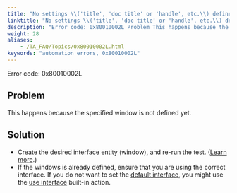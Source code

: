 ```yaml
--- 
title: "No settings \\('title', 'doc title' or 'handle', etc.\\) defined for interface entity *<windowName\\>*. Please check if the correct interface is currently in use, or define the interface entity."
linktitle: "No settings \\('title', 'doc title' or 'handle', etc.\\) defined for interface entity <windowName\\>. Please check if the correct interface is currently in use, or define the interface entity."
description: "Error code: 0x80010002L Problem This happens because the specified window is not defined yet. Solution Create the desired interface entity (window), and re-run the test. ( Learn more .) If the windows ..."
weight: 28
aliases: 
    - /TA_FAQ/Topics/0x80010002L.html
keywords: "automation errors, 0x80010002L"
---
```


Error code: 0x80010002L

## Problem

This happens because the specified window is not defined yet.

## Solution

-   Create the desired interface entity \(window\), and re-run the test. \([Learn more](/TA_Help/Topics/Interface_def_Adding.html).\)
-   If the windows is already defined, ensure that you are using the correct interface. If you do not want to set the [default interface](/TA_Help/Topics/Interface_def_set_default_interface.html), you might use the [use interface](/TA_Automation/Topics/bia_use_interface.html) built-in action.




